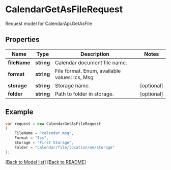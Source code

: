 
# CalendarGetAsFileRequest

Request model for CalendarApi.GetAsFile

## Properties

Name | Type | Description  | Notes
------------- | ------------- | ------------- | -------------
**fileName** | **string**| Calendar document file name. | 
**format** | **string**| File format. Enum, available values: Ics, Msg | 
**storage** | **string**| Storage name. | [optional] 
**folder** | **string**| Path to folder in storage. | [optional] 

## Example
```csharp
var request = new CalendarGetAsFileRequest
{ 
    FileName = "calendar.msg",
    Format = "Ics",
    Storage = "First Storage",
    Folder = "calendar/file/location/on/storage"
};
```

[[Back to Model list]](Models.md) [[Back to README]](README.md)
